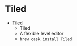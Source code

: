 # Tiled
- [Tiled](https://www.mapeditor.org/)
  -  Tiled
  - A flexible level editor
  - `brew cask install Tiled`
